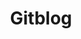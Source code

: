 ---
title           : "Gitblog"
layout          : category
taxonomy        : "Gitblog"
permalink       : /Gitblog/
---
